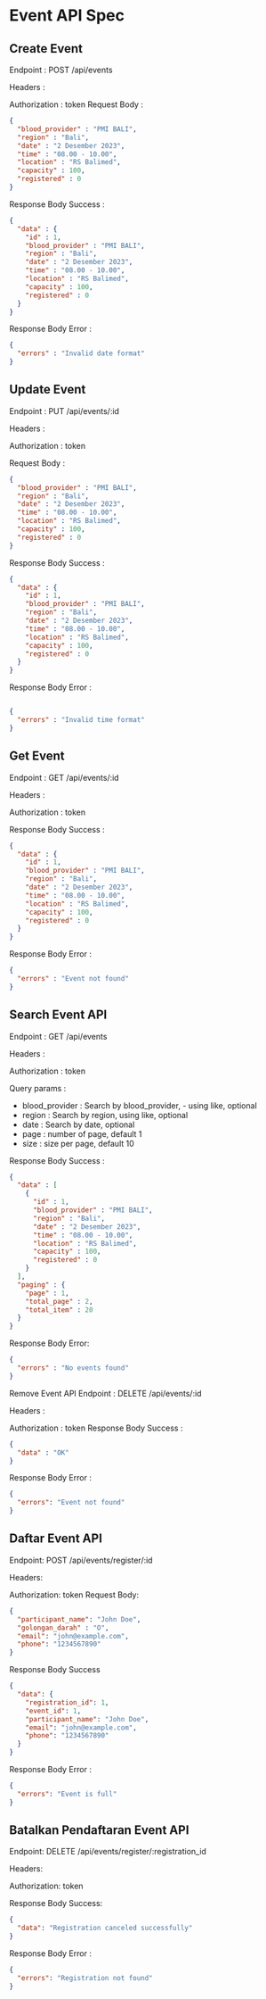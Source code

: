 # Event API Spec

## Create Event
Endpoint : POST /api/events

Headers :

Authorization : token
Request Body :

```json
{
  "blood_provider" : "PMI BALI",
  "region" : "Bali",
  "date" : "2 Desember 2023",
  "time" : "08.00 - 10.00",
  "location" : "RS Balimed",
  "capacity" : 100,
  "registered" : 0
}
```

Response Body Success :

```json
{
  "data" : {
    "id" : 1,
    "blood_provider" : "PMI BALI",
    "region" : "Bali",
    "date" : "2 Desember 2023",
    "time" : "08.00 - 10.00",
    "location" : "RS Balimed",
    "capacity" : 100,
    "registered" : 0
  }
}
```

Response Body Error :

```json
{
  "errors" : "Invalid date format"
}
```

## Update Event
Endpoint : PUT /api/events/:id

Headers :

Authorization : token

Request Body :

```json
{
  "blood_provider" : "PMI BALI",
  "region" : "Bali",
  "date" : "2 Desember 2023",
  "time" : "08.00 - 10.00",
  "location" : "RS Balimed",
  "capacity" : 100,
  "registered" : 0
}
```
Response Body Success :
```json
{
  "data" : {
    "id" : 1,
    "blood_provider" : "PMI BALI",
    "region" : "Bali",
    "date" : "2 Desember 2023",
    "time" : "08.00 - 10.00",
    "location" : "RS Balimed",
    "capacity" : 100,
    "registered" : 0
  }
}
```
Response Body Error :

```json

{
  "errors" : "Invalid time format"
}
```
## Get Event

Endpoint : GET /api/events/:id

Headers :

Authorization : token

Response Body Success : 

```json
{
  "data" : {
    "id" : 1,
    "blood_provider" : "PMI BALI",
    "region" : "Bali",
    "date" : "2 Desember 2023",
    "time" : "08.00 - 10.00",
    "location" : "RS Balimed",
    "capacity" : 100,
    "registered" : 0
  }
}

```

Response Body Error :

```json
{
  "errors" : "Event not found"
}

```

## Search Event API
Endpoint : GET /api/events

Headers :

Authorization : token

Query params :

- blood_provider : Search by blood_provider, - using like, optional
- region : Search by region, using like, optional
- date : Search by date, optional
- page : number of page, default 1
- size : size per page, default 10

Response Body Success :
```json
{
  "data" : [
    {
      "id" : 1,
      "blood_provider" : "PMI BALI",
      "region" : "Bali",
      "date" : "2 Desember 2023",
      "time" : "08.00 - 10.00",
      "location" : "RS Balimed",
      "capacity" : 100,
      "registered" : 0
    }
  ],
  "paging" : {
    "page" : 1,
    "total_page" : 2,
    "total_item" : 20
  }
}

```

Response Body Error:

```json
{
  "errors" : "No events found"
}

```

Remove Event API
Endpoint : DELETE /api/events/:id

Headers :

Authorization : token
Response Body Success :
```json
{
  "data" : "OK"
}

```

Response Body Error : 
```json
{
  "errors": "Event not found"
}

```

## Daftar Event API
Endpoint: POST /api/events/register/:id

Headers:

Authorization: token
Request Body:

```json
{
  "participant_name": "John Doe",
  "golongan_darah" : "O",
  "email": "john@example.com",
  "phone": "1234567890"
}

```
Response Body Success
```json
{
  "data": {
    "registration_id": 1,
    "event_id": 1,
    "participant_name": "John Doe",
    "email": "john@example.com",
    "phone": "1234567890"
  }
}
```
Response Body Error :
```json
{
  "errors": "Event is full"
}

```

## Batalkan Pendaftaran Event API
Endpoint: DELETE /api/events/register/:registration_id

Headers:

Authorization: token

Response Body Success:
```json
{
  "data": "Registration canceled successfully"
}
```

Response Body Error :
```json
{
  "errors": "Registration not found"
}
```